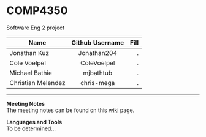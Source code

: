 # COMP4350
Software Eng 2 project

| Name       | Github Username           | Fill  |
| ------------- |:-------------:| -----:|
| Jonathan Kuz  | Jonathan204 | . |
| Cole Voelpel  | ColeVoelpel |   . |
| Michael Bathie | mjbathtub |    . |
| Christian Melendez | chris-mega |    . |

---
**Meeting Notes**  
The meeting notes can be found on this [wiki](https://github.com/Jonathan204/COMP4350/wiki/Meetings) page.  

**Languages and Tools**  
To be determined...
